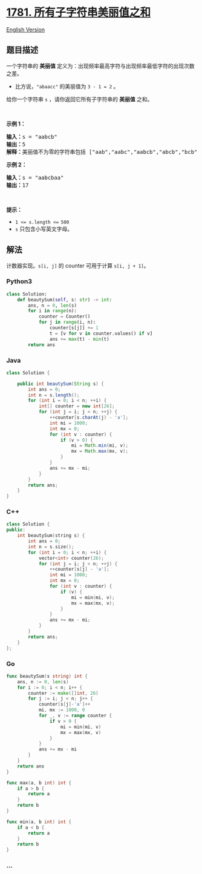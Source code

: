 # [1781. 所有子字符串美丽值之和](https://leetcode.cn/problems/sum-of-beauty-of-all-substrings)

[English Version](/solution/1700-1799/1781.Sum%20of%20Beauty%20of%20All%20Substrings/README_EN.md)

## 题目描述

<!-- 这里写题目描述 -->

<p>一个字符串的 <strong>美丽值</strong> 定义为：出现频率最高字符与出现频率最低字符的出现次数之差。</p>

<ul>
	<li>比方说，<code>"abaacc"</code> 的美丽值为 <code>3 - 1 = 2</code> 。</li>
</ul>

<p>给你一个字符串 <code>s</code> ，请你返回它所有子字符串的 <strong>美丽值</strong> 之和。</p>

<p> </p>

<p><strong>示例 1：</strong></p>

<pre>
<b>输入：</b>s = "aabcb"
<b>输出：</b>5
<strong>解释：</strong>美丽值不为零的字符串包括 ["aab","aabc","aabcb","abcb","bcb"] ，每一个字符串的美丽值都为 1 。</pre>

<p><strong>示例 2：</strong></p>

<pre>
<b>输入：</b>s = "aabcbaa"
<b>输出：</b>17
</pre>

<p> </p>

<p><strong>提示：</strong></p>

<ul>
	<li><code>1 <= s.length <=<sup> </sup>500</code></li>
	<li><code>s</code> 只包含小写英文字母。</li>
</ul>

## 解法

<!-- 这里可写通用的实现逻辑 -->

计数器实现。`s[i, j]` 的 counter 可用于计算 `s[i, j + 1]`。

<!-- tabs:start -->

### **Python3**

<!-- 这里可写当前语言的特殊实现逻辑 -->

```python
class Solution:
    def beautySum(self, s: str) -> int:
        ans, n = 0, len(s)
        for i in range(n):
            counter = Counter()
            for j in range(i, n):
                counter[s[j]] += 1
                t = [v for v in counter.values() if v]
                ans += max(t) - min(t)
        return ans
```

### **Java**

<!-- 这里可写当前语言的特殊实现逻辑 -->

```java
class Solution {

    public int beautySum(String s) {
        int ans = 0;
        int n = s.length();
        for (int i = 0; i < n; ++i) {
            int[] counter = new int[26];
            for (int j = i; j < n; ++j) {
                ++counter[s.charAt(j) - 'a'];
                int mi = 1000;
                int mx = 0;
                for (int v : counter) {
                    if (v > 0) {
                        mi = Math.min(mi, v);
                        mx = Math.max(mx, v);
                    }
                }
                ans += mx - mi;
            }
        }
        return ans;
    }
}
```

### **C++**

```cpp
class Solution {
public:
    int beautySum(string s) {
        int ans = 0;
        int n = s.size();
        for (int i = 0; i < n; ++i) {
            vector<int> counter(26);
            for (int j = i; j < n; ++j) {
                ++counter[s[j] - 'a'];
                int mi = 1000;
                int mx = 0;
                for (int v : counter) {
                    if (v) {
                        mi = min(mi, v);
                        mx = max(mx, v);
                    }
                }
                ans += mx - mi;
            }
        }
        return ans;
    }
};
```

### **Go**

```go
func beautySum(s string) int {
	ans, n := 0, len(s)
	for i := 0; i < n; i++ {
		counter := make([]int, 26)
		for j := i; j < n; j++ {
			counter[s[j]-'a']++
			mi, mx := 1000, 0
			for _, v := range counter {
				if v > 0 {
					mi = min(mi, v)
					mx = max(mx, v)
				}
			}
			ans += mx - mi
		}
	}
	return ans
}

func max(a, b int) int {
	if a > b {
		return a
	}
	return b
}

func min(a, b int) int {
	if a < b {
		return a
	}
	return b
}
```

### **...**

```

```

<!-- tabs:end -->
